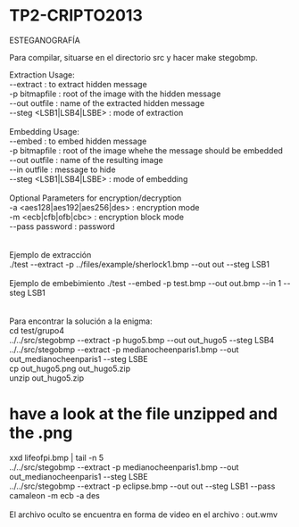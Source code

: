 TP2-CRIPTO2013
==============

ESTEGANOGRAFÍA

Para compilar, situarse en el directorio src y hacer make stegobmp.

Extraction Usage:<br>
--extract                : to extract hidden message<br>
-p bitmapfile            : root of the image with the hidden message<br>
--out outfile            : name of the extracted hidden message<br>
--steg  <LSB1|LSB4|LSBE>  : mode of extraction<br>
<br>
Embedding Usage:<br>
--embed                  : to embed hidden message<br>
-p bitmapfile            : root of the image whehe the message should be embedded<br>
--out outfile            : name of the resulting image<br>
--in outfile             : message to hide<br>
--steg  <LSB1|LSB4|LSBE>  : mode of embedding<br>
<br>
Optional Parameters for encryption/decryption<br>
-a <aes128|aes192|aes256|des> : encryption mode<br>
-m <ecb|cfb|ofb|cbc>          : encryption block mode<br>
--pass password               : password<br>
<br><br>
Ejemplo de extracción<br>
./test --extract -p ../files/example/sherlock1.bmp --out out --steg LSB1<br>
<br>
Ejemplo de embebimiento
./test --embed -p test.bmp --out out.bmp --in 1 --steg LSB1<br>
<br>
<br>
Para encontrar la solución a la enigma:<br>
cd test/grupo4<br>
../../src/stegobmp --extract -p hugo5.bmp --out out_hugo5 --steg LSB4<br>
../../src/stegobmp --extract -p medianocheenparis1.bmp --out out_medianocheenparis1 --steg LSBE<br>
cp out_hugo5.png out_hugo5.zip<br>
unzip out_hugo5.zip<br>
# have a look at the file unzipped and the .png<br>
xxd lifeofpi.bmp | tail -n 5<br>
../../src/stegobmp --extract -p medianocheenparis1.bmp --out out_medianocheenparis1 --steg LSBE<br>
../../src/stegobmp --extract -p eclipse.bmp --out out --steg LSB1 --pass camaleon -m ecb -a des<br>
<br>
El archivo oculto se encuentra en forma de video en el archivo : out.wmv<br>

